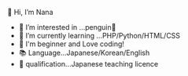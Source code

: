   👋 Hi, I’m Nana
  
- 👀 I’m interested in ...penguin🐧
- 🌱 I’m currently learning ...PHP/Python/HTML/CSS
- 💙 I'm beginner and Love coding!
- 📚 Language...Japanese/Korean/English
- 📖 qualification...Japanese teaching licence
<!---
Nayohana/Nayohana is a ✨ special ✨ repository because its `README.md` (this file) appears on your GitHub profile.
You can click the Preview link to take a look at your changes.
--->
